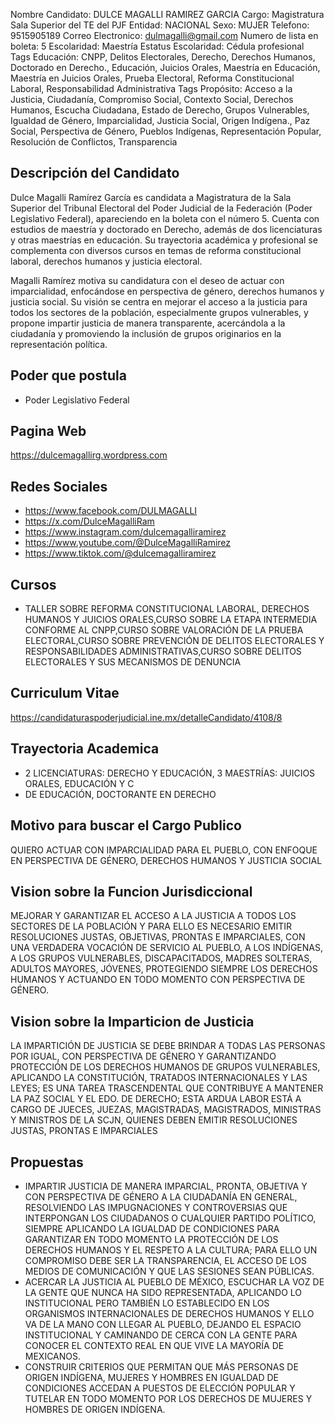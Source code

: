 Nombre Candidato: DULCE MAGALLI RAMIREZ GARCIA
Cargo: Magistratura Sala Superior del TE del PJF
Entidad: NACIONAL
Sexo: MUJER
Telefono: 9515905189
Correo Electronico: dulmagalli@gmail.com
Numero de lista en boleta: 5
Escolaridad: Maestría
Estatus Escolaridad: Cédula profesional
Tags Educación: CNPP, Delitos Electorales, Derecho, Derechos Humanos, Doctorado en Derecho., Educación, Juicios Orales, Maestría en Educación, Maestría en Juicios Orales, Prueba Electoral, Reforma Constitucional Laboral, Responsabilidad Administrativa
Tags Propósito: Acceso a la Justicia, Ciudadanía, Compromiso Social, Contexto Social, Derechos Humanos, Escucha Ciudadana, Estado de Derecho, Grupos Vulnerables, Igualdad de Género, Imparcialidad, Justicia Social, Origen Indígena., Paz Social, Perspectiva de Género, Pueblos Indígenas, Representación Popular, Resolución de Conflictos, Transparencia


## Descripción del Candidato 

Dulce Magalli Ramírez García es candidata a Magistratura de la Sala Superior del Tribunal Electoral del Poder Judicial de la Federación (Poder Legislativo Federal), apareciendo en la boleta con el número 5. Cuenta con estudios de maestría y doctorado en Derecho, además de dos licenciaturas y otras maestrías en educación. Su trayectoria académica y profesional se complementa con diversos cursos en temas de reforma constitucional laboral, derechos humanos y justicia electoral.

Magalli Ramírez motiva su candidatura con el deseo de actuar con imparcialidad, enfocándose en perspectiva de género, derechos humanos y justicia social. Su visión se centra en mejorar el acceso a la justicia para todos los sectores de la población, especialmente grupos vulnerables, y propone impartir justicia de manera transparente, acercándola a la ciudadanía y promoviendo la inclusión de grupos originarios en la representación política.


## Poder que postula

- Poder Legislativo Federal


## Pagina Web

https://dulcemagallirg.wordpress.com


## Redes Sociales

- https://www.facebook.com/DULMAGALLI
- https://x.com/DulceMagalliRam
- https://www.instagram.com/dulcemagalliramirez
- https://www.youtube.com/@DulceMagalliRamirez
- https://www.tiktok.com/@dulcemagalliramirez


## Cursos

- TALLER SOBRE REFORMA CONSTITUCIONAL LABORAL, DERECHOS HUMANOS Y JUICIOS ORALES,CURSO  SOBRE LA ETAPA INTERMEDIA CONFORME AL CNPP,CURSO SOBRE VALORACIÓN DE LA PRUEBA ELECTORAL,CURSO SOBRE PREVENCIÓN DE DELITOS ELECTORALES Y RESPONSABILIDADES ADMINISTRATIVAS,CURSO SOBRE DELITOS ELECTORALES Y SUS MECANISMOS DE DENUNCIA


## Curriculum Vitae

https://candidaturaspoderjudicial.ine.mx/detalleCandidato/4108/8


## Trayectoria Academica

- 2 LICENCIATURAS: DERECHO Y EDUCACIÓN, 3 MAESTRÍAS: JUICIOS ORALES, EDUCACIÓN Y C
- DE EDUCACIÓN, DOCTORANTE EN DERECHO


## Motivo para buscar el Cargo Publico

QUIERO ACTUAR CON IMPARCIALIDAD PARA EL PUEBLO, CON ENFOQUE EN PERSPECTIVA DE GÉNERO, DERECHOS HUMANOS Y JUSTICIA SOCIAL


## Vision sobre la Funcion Jurisdiccional

MEJORAR Y GARANTIZAR EL ACCESO A LA JUSTICIA A TODOS LOS SECTORES DE LA POBLACIÓN Y PARA ELLO ES NECESARIO EMITIR RESOLUCIONES JUSTAS, OBJETIVAS, PRONTAS E IMPARCIALES, CON UNA VERDADERA VOCACIÓN DE SERVICIO AL PUEBLO, A LOS INDÍGENAS, A LOS GRUPOS VULNERABLES, DISCAPACITADOS, MADRES SOLTERAS, ADULTOS MAYORES, JÓVENES, PROTEGIENDO SIEMPRE LOS DERECHOS HUMANOS Y ACTUANDO EN TODO MOMENTO CON PERSPECTIVA DE GÉNERO.


## Vision sobre la Imparticion de Justicia

LA IMPARTICIÓN DE JUSTICIA SE DEBE BRINDAR A TODAS LAS PERSONAS POR IGUAL, CON PERSPECTIVA DE GÉNERO Y GARANTIZANDO PROTECCIÓN DE LOS DERECHOS HUMANOS DE GRUPOS VULNERABLES, APLICANDO LA CONSTITUCIÓN, TRATADOS INTERNACIONALES Y LAS LEYES; ES UNA TAREA TRASCENDENTAL QUE CONTRIBUYE A MANTENER LA PAZ SOCIAL Y EL EDO. DE DERECHO; ESTA ARDUA LABOR ESTÁ A CARGO DE JUECES, JUEZAS, MAGISTRADAS, MAGISTRADOS, MINISTRAS Y MINISTROS DE LA SCJN, QUIENES DEBEN EMITIR RESOLUCIONES JUSTAS, PRONTAS E IMPARCIALES


## Propuestas

- IMPARTIR JUSTICIA DE MANERA IMPARCIAL, PRONTA, OBJETIVA Y CON PERSPECTIVA DE GÉNERO A LA CIUDADANÍA EN GENERAL, RESOLVIENDO LAS IMPUGNACIONES Y CONTROVERSIAS QUE INTERPONGAN LOS CIUDADANOS O CUALQUIER PARTIDO POLÍTICO, SIEMPRE APLICANDO LA IGUALDAD DE CONDICIONES PARA GARANTIZAR EN TODO MOMENTO LA PROTECCIÓN DE LOS DERECHOS HUMANOS Y EL RESPETO A LA CULTURA; PARA ELLO UN COMPROMISO DEBE SER LA TRANSPARENCIA, EL ACCESO DE LOS MEDIOS DE COMUNICACIÓN Y QUE LAS SESIONES SEAN PÚBLICAS.
- ACERCAR LA JUSTICIA AL PUEBLO DE MÉXICO, ESCUCHAR LA VOZ DE LA GENTE QUE NUNCA HA SIDO REPRESENTADA, APLICANDO LO INSTITUCIONAL PERO TAMBIÉN LO ESTABLECIDO EN LOS ORGANISMOS INTERNACIONALES DE DERECHOS HUMANOS Y ELLO VA DE LA MANO CON LLEGAR AL PUEBLO, DEJANDO EL ESPACIO INSTITUCIONAL Y CAMINANDO DE CERCA CON LA GENTE PARA CONOCER EL CONTEXTO REAL EN QUE VIVE LA MAYORÍA DE MEXICANOS.
- CONSTRUIR CRITERIOS QUE PERMITAN QUE MÁS PERSONAS DE ORIGEN INDÍGENA, MUJERES Y HOMBRES EN IGUALDAD DE CONDICIONES ACCEDAN A PUESTOS DE ELECCIÓN POPULAR Y TUTELAR EN TODO MOMENTO POR LOS DERECHOS DE MUJERES Y HOMBRES DE ORIGEN INDÍGENA.

